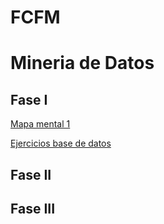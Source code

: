 # FCFM
# Mineria de Datos

## Fase I

[Mapa mental 1](https://github.com/jguillermofb/MineDat/blob/main/MapaMental_MINDA_JGFB_1794656.pdf)

[Ejercicios base de datos](https://github.com/jguillermofb/MineDat/blob/main/Ej1_BasesDatos_Equipo_1.pdf)

## Fase II

## Fase III
